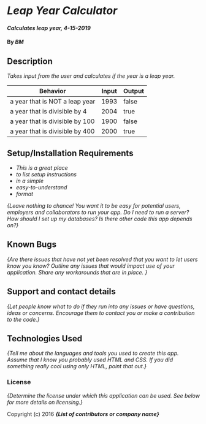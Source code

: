 # _Leap Year Calculator_

#### _Calculates leap year, 4-15-2019_

#### By _**BM**_

## Description

_Takes input from the user and calculates if the year is a leap year._

| Behavior                             | Input         | Output        |
| ------------------------------------ | ------------- | ------------- |
| a year that is NOT a leap year       | 1993          | false         |
| a year that is divisible by 4        | 2004          | true          |
| a year that is divisible by 100      | 1900          | false         |
| a year that is divisible by 400      | 2000          | true          |

## Setup/Installation Requirements

* _This is a great place_
* _to list setup instructions_
* _in a simple_
* _easy-to-understand_
* _format_

_{Leave nothing to chance! You want it to be easy for potential users, employers and collaborators to run your app. Do I need to run a server? How should I set up my databases? Is there other code this app depends on?}_

## Known Bugs

_{Are there issues that have not yet been resolved that you want to let users know you know?  Outline any issues that would impact use of your application.  Share any workarounds that are in place. }_

## Support and contact details

_{Let people know what to do if they run into any issues or have questions, ideas or concerns.  Encourage them to contact you or make a contribution to the code.}_

## Technologies Used

_{Tell me about the languages and tools you used to create this app. Assume that I know you probably used HTML and CSS. If you did something really cool using only HTML, point that out.}_

### License

*{Determine the license under which this application can be used.  See below for more details on licensing.}*

Copyright (c) 2016 **_{List of contributors or company name}_**
